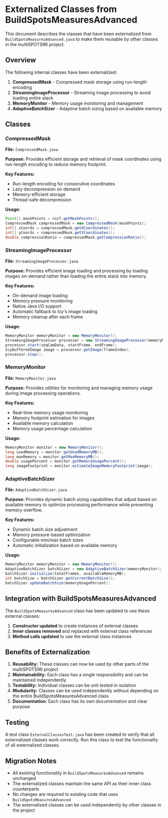 # Externalized Classes from BuildSpotsMeasuresAdvanced

This document describes the classes that have been externalized from `BuildSpotsMeasuresAdvanced.java` to make them reusable by other classes in the multiSPOTS96 project.

## Overview

The following internal classes have been externalized:

1. **CompressedMask** - Compressed mask storage using run-length encoding
2. **StreamingImageProcessor** - Streaming image processing to avoid loading entire stack
3. **MemoryMonitor** - Memory usage monitoring and management
4. **AdaptiveBatchSizer** - Adaptive batch sizing based on available memory

## Classes

### CompressedMask

**File:** `CompressedMask.java`

**Purpose:** Provides efficient storage and retrieval of mask coordinates using run-length encoding to reduce memory footprint.

**Key Features:**
- Run-length encoding for consecutive coordinates
- Lazy decompression on demand
- Memory-efficient storage
- Thread-safe decompression

**Usage:**
```java
Point[] maskPoints = roiT.getMaskPoints();
CompressedMask compressedMask = new CompressedMask(maskPoints);
int[] xCoords = compressedMask.getXCoordinates();
int[] yCoords = compressedMask.getYCoordinates();
double compressionRatio = compressedMask.getCompressionRatio();
```

### StreamingImageProcessor

**File:** `StreamingImageProcessor.java`

**Purpose:** Provides efficient image loading and processing by loading images on-demand rather than loading the entire stack into memory.

**Key Features:**
- On-demand image loading
- Memory pressure monitoring
- Native Java I/O support
- Automatic fallback to Icy's image loading
- Memory cleanup after each frame

**Usage:**
```java
MemoryMonitor memoryMonitor = new MemoryMonitor();
StreamingImageProcessor processor = new StreamingImageProcessor(memoryMonitor);
processor.start(seqCamData, startFrame, endFrame);
IcyBufferedImage image = processor.getImage(frameIndex);
processor.stop();
```

### MemoryMonitor

**File:** `MemoryMonitor.java`

**Purpose:** Provides utilities for monitoring and managing memory usage during image processing operations.

**Key Features:**
- Real-time memory usage monitoring
- Memory footprint estimation for images
- Available memory calculation
- Memory usage percentage calculation

**Usage:**
```java
MemoryMonitor monitor = new MemoryMonitor();
long usedMemory = monitor.getUsedMemoryMB();
long maxMemory = monitor.getMaxMemoryMB();
double usagePercent = monitor.getMemoryUsagePercent();
long imageFootprint = monitor.estimateImageMemoryFootprint(image);
```

### AdaptiveBatchSizer

**File:** `AdaptiveBatchSizer.java`

**Purpose:** Provides dynamic batch sizing capabilities that adjust based on available memory to optimize processing performance while preventing memory overflow.

**Key Features:**
- Dynamic batch size adjustment
- Memory pressure-based optimization
- Configurable min/max batch sizes
- Automatic initialization based on available memory

**Usage:**
```java
MemoryMonitor memoryMonitor = new MemoryMonitor();
AdaptiveBatchSizer batchSizer = new AdaptiveBatchSizer(memoryMonitor);
batchSizer.initialize(totalFrames, availableMemoryMB);
int batchSize = batchSizer.getCurrentBatchSize();
batchSizer.updateBatchSize(memoryUsagePercent);
```

## Integration with BuildSpotsMeasuresAdvanced

The `BuildSpotsMeasuresAdvanced` class has been updated to use these external classes:

1. **Constructor updated** to create instances of external classes
2. **Inner classes removed** and replaced with external class references
3. **Method calls updated** to use the external class instances

## Benefits of Externalization

1. **Reusability:** These classes can now be used by other parts of the multiSPOTS96 project
2. **Maintainability:** Each class has a single responsibility and can be maintained independently
3. **Testability:** Individual classes can be unit tested in isolation
4. **Modularity:** Classes can be used independently without depending on the entire BuildSpotsMeasuresAdvanced class
5. **Documentation:** Each class has its own documentation and clear purpose

## Testing

A test class `ExternalClassesTest.java` has been created to verify that all externalized classes work correctly. Run this class to test the functionality of all externalized classes.

## Migration Notes

- All existing functionality in `BuildSpotsMeasuresAdvanced` remains unchanged
- The externalized classes maintain the same API as their inner class counterparts
- No changes are required to existing code that uses `BuildSpotsMeasuresAdvanced`
- The externalized classes can be used independently by other classes in the project 